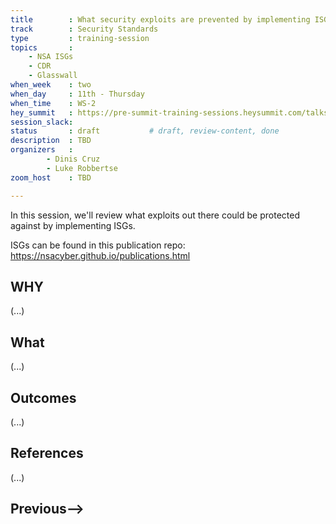 ```yaml
---
title        : What security exploits are prevented by implementing ISGs
track        : Security Standards
type         : training-session
topics       :
    - NSA ISGs
    - CDR
    - Glasswall
when_week    : two
when_day     : 11th - Thursday
when_time    : WS-2
hey_summit   : https://pre-summit-training-sessions.heysummit.com/talks/isgs-how-to-measure-and-visualise-isg-standards-5pm-bst/
session_slack: 
status       : draft           # draft, review-content, done
description  : TBD
organizers   : 
        - Dinis Cruz
        - Luke Robbertse
zoom_host    : TBD

---
```


In this session, we'll review what exploits out there could be protected against by implementing ISGs.

ISGs can be found in this publication repo:
https://nsacyber.github.io/publications.html  

## WHY

(...)

## What

(...)

## Outcomes

(...)

## References

(...)


## Previous-->
